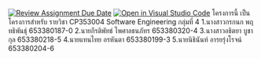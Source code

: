 [![Review Assignment Due Date](https://classroom.github.com/assets/deadline-readme-button-22041afd0340ce965d47ae6ef1cefeee28c7c493a6346c4f15d667ab976d596c.svg)](https://classroom.github.com/a/Bwpk2ByU)
[![Open in Visual Studio Code](https://classroom.github.com/assets/open-in-vscode-2e0aaae1b6195c2367325f4f02e2d04e9abb55f0b24a779b69b11b9e10269abc.svg)](https://classroom.github.com/online_ide?assignment_repo_id=17394599&assignment_repo_type=AssignmentRepo)
โครงการนี้ เป็นโครงการสำหรับ รายวิชา CP353004 Software Engineering กลุ่มที่ 4
1.นางสาวกรกนก พฤทธิพันธุ์ 653380187-0
2.นายกีรติพัทธ์ ไพศาลธนภัทร 653380320-4
3.นางสาวอธิตยา บูชากุล 653380218-5
4.นายแทนไทย อรหันตา 653380199-3
5.นายนิธินันท์ อารยรุ่งโรจน์ 653380204-6